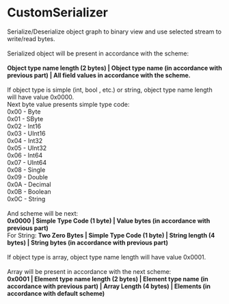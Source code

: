 # CustomSerializer
Serialize/Deserialize object graph to binary view and use selected stream to write/read bytes. <br/>
<br/>
Serialized object will be present in accordance with the scheme: <br/>
<br/>
<b>Object type name length (2 bytes) | Object type name (in accordance with previous part) | All field values in accordance with the scheme. <br/></b>
<br/>
If object type is simple (int, bool , etc.)  or string, object type name length will have value 0x0000. <br/>
Next byte value presents simple type code: <br/>
  0x00 - Byte <br/>
  0x01 - SByte <br/>
  0x02 - Int16 <br/>
  0x03 - UInt16 <br/>
  0x04 - Int32 <br/>
  0x05 - UInt32 <br/>
  0x06 - Int64 <br/>
  0x07 - UInt64 <br/>
  0x08 - Single <br/>
  0x09 - Double <br/>
  0x0A - Decimal <br/>
  0x0B - Boolean <br/>
  0x0C - String <br/>
<br/>
And scheme will be next: <br/>
<b>0x0000 | Simple Type Code (1 byte) | Value bytes (in accordance with previous part)<br/></b>
For String: <b>Two Zero Bytes | Simple Type Code (1 byte) | String length (4 bytes) | String bytes (in accordance with previous part)<br/></b>
<br/>
If object type is array, object type name length will have value 0x0001.<br/>
<br/>
Array will be present in accordance with the next scheme:<br/>
<b>0x0001 | Element type name length (2 bytes) | Element type name (in accordance with previous part) | Array Length (4 bytes) | Elements (in accordance with default scheme)</b>
